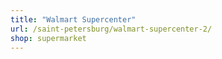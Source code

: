```yaml
---
title: "Walmart Supercenter"
url: /saint-petersburg/walmart-supercenter-2/
shop: supermarket
---
```

